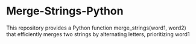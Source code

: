 # Merge-Strings-Python
This repository provides a Python function merge_strings(word1, word2) that efficiently merges two strings by alternating letters, prioritizing word1
